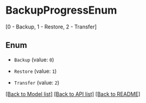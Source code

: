 # BackupProgressEnum
[0 - Backup, 1 - Restore, 2 - Transfer]

## Enum

* `Backup` (value: `0`)

* `Restore` (value: `1`)

* `Transfer` (value: `2`)

[[Back to Model list]](../README.md#documentation-for-models) [[Back to API list]](../README.md#documentation-for-api-endpoints) [[Back to README]](../README.md)



